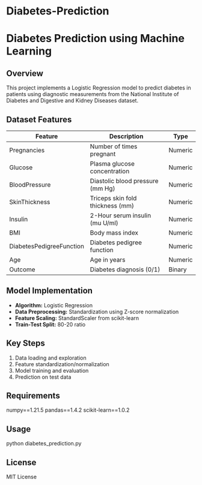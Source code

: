 # Diabetes-Prediction
# Diabetes Prediction using Machine Learning

## Overview
This project implements a Logistic Regression model to predict diabetes in patients using diagnostic measurements from the National Institute of Diabetes and Digestive and Kidney Diseases dataset.

## Dataset Features
| Feature | Description | Type |
|---------|-------------|------|
| Pregnancies | Number of times pregnant | Numeric |
| Glucose | Plasma glucose concentration | Numeric |
| BloodPressure | Diastolic blood pressure (mm Hg) | Numeric |
| SkinThickness | Triceps skin fold thickness (mm) | Numeric |
| Insulin | 2-Hour serum insulin (mu U/ml) | Numeric |
| BMI | Body mass index | Numeric |
| DiabetesPedigreeFunction | Diabetes pedigree function | Numeric |
| Age | Age in years | Numeric |
| Outcome | Diabetes diagnosis (0/1) | Binary |

## Model Implementation
- **Algorithm:** Logistic Regression
- **Data Preprocessing:** Standardization using Z-score normalization
- **Feature Scaling:** StandardScaler from scikit-learn
- **Train-Test Split:** 80-20 ratio

## Key Steps
1. Data loading and exploration
2. Feature standardization/normalization
3. Model training and evaluation
4. Prediction on test data

## Requirements
numpy==1.21.5
pandas==1.4.2
scikit-learn==1.0.2

## Usage
python diabetes_prediction.py

## License
MIT License


